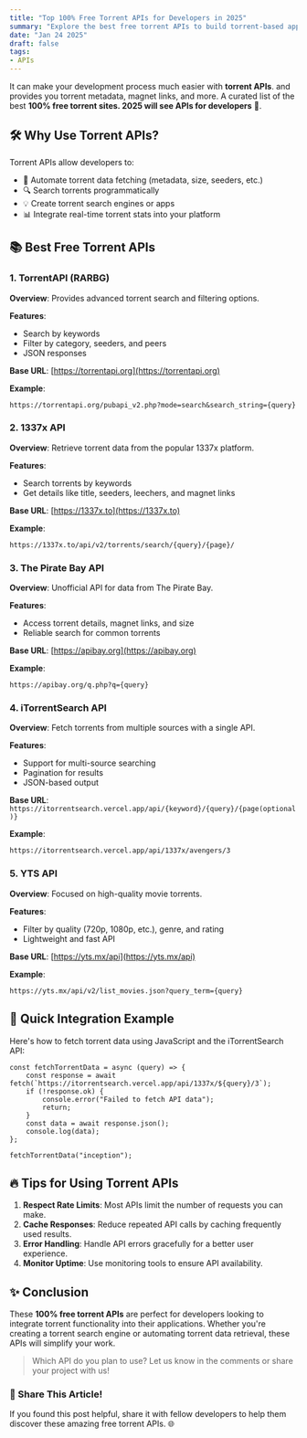 ```yaml
---
title: "Top 100% Free Torrent APIs for Developers in 2025"
summary: "Explore the best free torrent APIs to build torrent-based applications. Fetch metadata, magnet links, and more with these developer-friendly APIs in 2025."
date: "Jan 24 2025"
draft: false
tags:
- APIs
---
```


It can make your development process much easier with **torrent APIs**. and provides you torrent metadata, magnet links, and more. A curated list of the best **100% free torrent sites. 2025 will see APIs for developers** 🚀. 

## 🛠 Why Use Torrent APIs?

Torrent APIs allow developers to:

* 🧩 Automate torrent data fetching (metadata, size, seeders, etc.)
* 🔍 Search torrents programmatically
* 💡 Create torrent search engines or apps
* 📊 Integrate real-time torrent stats into your platform

## 📚 Best Free Torrent APIs

### 1. TorrentAPI (RARBG)

**Overview**: Provides advanced torrent search and filtering options.

**Features**:

* Search by keywords</li>
* Filter by category, seeders, and peers</li>
* JSON responses</li>


**Base URL**: [https://torrentapi.org](https://torrentapi.org)

**Example**:

```
https://torrentapi.org/pubapi_v2.php?mode=search&search_string={query}
```

### 2. 1337x API

**Overview**: Retrieve torrent data from the popular 1337x platform.

**Features**:

* Search torrents by keywords</li>
* Get details like title, seeders, leechers, and magnet links</li>

**Base URL**: [https://1337x.to](https://1337x.to)

**Example**:

```
https://1337x.to/api/v2/torrents/search/{query}/{page}/
```

### 3. The Pirate Bay API

**Overview**: Unofficial API for data from The Pirate Bay.

**Features**:

* Access torrent details, magnet links, and size</li>
* Reliable search for common torrents</li>

**Base URL**: [https://apibay.org](https://apibay.org)

**Example**:

```
https://apibay.org/q.php?q={query}
```

### 4. iTorrentSearch API

**Overview**: Fetch torrents from multiple sources with a single API.

**Features**:

* Support for multi-source searching</li>
* Pagination for results</li>
* JSON-based output</li>

**Base URL**: `https://itorrentsearch.vercel.app/api/{keyword}/{query}/{page(optional)}`

**Example**:

```
https://itorrentsearch.vercel.app/api/1337x/avengers/3
```

### 5. YTS API

**Overview**: Focused on high-quality movie torrents.

**Features**:

* Filter by quality (720p, 1080p, etc.), genre, and rating</li>
* Lightweight and fast API</li>

**Base URL**: [https://yts.mx/api](https://yts.mx/api)

**Example**:

```
https://yts.mx/api/v2/list_movies.json?query_term={query}
```

## 🚀 Quick Integration Example

Here's how to fetch torrent data using JavaScript and the iTorrentSearch API:

```
const fetchTorrentData = async (query) => {
	const response = await fetch(`https://itorrentsearch.vercel.app/api/1337x/${query}/3`);
	if (!response.ok) {
		console.error("Failed to fetch API data");
		return;
	}
	const data = await response.json();
	console.log(data);
};

fetchTorrentData("inception");
```

## 🔥 Tips for Using Torrent APIs

<div class="tips">
  <ol>
    <li>
      <strong>Respect Rate Limits</strong>: Most APIs limit the number of requests you can make.
    </li>
    <li>
      <strong>Cache Responses</strong>: Reduce repeated API calls by caching frequently used results.
    </li>
    <li>
      <strong>Error Handling</strong>: Handle API errors gracefully for a better user experience.
    </li>
    <li>
      <strong>Monitor Uptime</strong>: Use monitoring tools to ensure API availability.
    </li>
  </ol>
</div>

## ✨ Conclusion

These **100% free torrent APIs** are perfect for developers looking to integrate torrent functionality into their applications. Whether you're creating a torrent search engine or automating torrent data retrieval, these APIs will simplify your work. 

> Which API do you plan to use? Let us know in the comments or share your project with us!

### 📢 Share This Article!

If you found this post helpful, share it with fellow developers to help them discover these amazing free torrent APIs. 🌐